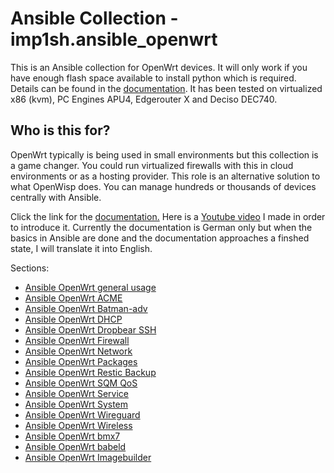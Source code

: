 # Ansible Collection - imp1sh.ansible_openwrt
This is an Ansible collection for OpenWrt devices. It will only work if you have enough flash space available to install python which is required. Details can be found in the [documentation](https://wiki.junicast.de/de/junicast/docs/AnsibleOpenWrtCollection).
It has been tested on virtualized x86 (kvm), PC Engines APU4, Edgerouter X and Deciso DEC740.
## Who is this for?
OpenWrt typically is being used in small environments but this collection is a game changer. You could run virtualized firewalls with this in cloud environments or as a hosting provider. This role is an alternative solution to what OpenWisp does. You can manage hundreds or thousands of devices centrally with Ansible.

Click the link for the [documentation.](https://wiki.junicast.de/de/junicast/docs/AnsibleOpenWrtCollection)
Here is a [Youtube video](https://youtu.be/f1qrP3AagLM) I made in order to introduce it.
Currently the documentation is German only but when the basics in Ansible are done and the documentation approaches a finshed state, I will translate it into English.

Sections:
- [Ansible OpenWrt general usage](https://wiki.junicast.de/de/junicast/docs/AnsibleOpenWrtCollection)
- [Ansible OpenWrt ACME](https://wiki.junicast.de/de/junicast/docs/AnsibleOpenWrtCollection/RolleAcme)
- [Ansible OpenWrt Batman-adv](https://wiki.junicast.de/de/junicast/docs/AnsibleOpenWrtCollection/RolleBatmanadv)
- [Ansible OpenWrt DHCP](https://wiki.junicast.de/de/junicast/docs/AnsibleOpenWrtCollection/RolleDHCP)
- [Ansible OpenWrt Dropbear SSH](https://wiki.junicast.de/de/junicast/docs/AnsibleOpenWrtCollection/RolleDropbear)
- [Ansible OpenWrt Firewall](https://wiki.junicast.de/de/junicast/docs/AnsibleOpenWrtCollection/RolleFirewall)
- [Ansible OpenWrt Network](https://wiki.junicast.de/de/junicast/docs/AnsibleOpenWrtCollection/RolleNetwork)
- [Ansible OpenWrt Packages](https://wiki.junicast.de/de/junicast/docs/AnsibleOpenWrtCollection/RollePackages)
- [Ansible OpenWrt Restic Backup](https://wiki.junicast.de/de/junicast/docs/AnsibleOpenWrtCollection/RolleRestic)
- [Ansible OpenWrt SQM QoS](https://wiki.junicast.de/de/junicast/docs/AnsibleOpenWrtCollection/RolleSqm)
- [Ansible OpenWrt Service](https://wiki.junicast.de/de/junicast/docs/AnsibleOpenWrtCollection/RolleServices)
- [Ansible OpenWrt System](https://wiki.junicast.de/de/junicast/docs/AnsibleOpenWrtCollection/RolleSystem)
- [Ansible OpenWrt Wireguard](https://wiki.junicast.de/de/junicast/docs/AnsibleOpenWrtCollection/RolleWireguard)
- [Ansible OpenWrt Wireless](https://wiki.junicast.de/de/junicast/docs/AnsibleOpenWrtCollection/RolleWireless)
- [Ansible OpenWrt bmx7](https://wiki.junicast.de/de/junicast/docs/AnsibleOpenWrtCollection/RolleBmx7)
- [Ansible OpenWrt babeld](https://wiki.junicast.de/de/junicast/docs/AnsibleOpenWrtCollection/RolleBabeld)
- [Ansible OpenWrt Imagebuilder](https://wiki.junicast.de/de/junicast/docs/AnsibleOpenWrtCollection/RolleImagebuilder)
